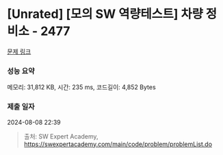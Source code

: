 # [Unrated] [모의 SW 역량테스트] 차량 정비소 - 2477 

[문제 링크](https://swexpertacademy.com/main/code/problem/problemDetail.do?contestProbId=AV6c6bgaIuoDFAXy) 

### 성능 요약

메모리: 31,812 KB, 시간: 235 ms, 코드길이: 4,852 Bytes

### 제출 일자

2024-08-08 22:39



> 출처: SW Expert Academy, https://swexpertacademy.com/main/code/problem/problemList.do